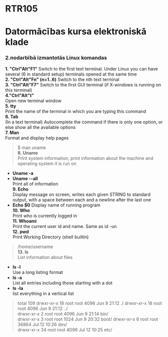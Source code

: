 # RTR105  
# Datormācības kursa elektroniskā klade  
### 2.nodarbībā izmantotās Linux komandas


**1. "Ctrl"Alt"F1"**
Switch to the first text terminal. Under Linux you can have several (6 in standard setup) terminals opened at the same time  
**2. "Ctrl"Alt"Fn" (n=1..6)**
Switch to the nth text terminal  
**3. "Ctrl"Alt"F7"**
 Switch to the first GUI terminal (if X-windows is running on this terminal)  
**4."Ctrl"Alt"t"**  
Open new terminal window  
**5. tty**  
Print the name of the terminal in which you are typing this command  
**6. Tab**  
(In a text terminal) Autocomplete the command  if there is only one option, or else show all the available options   
**7. Man**  
 Format and display help pages
 > $ man uname  
**8. Uname**  
Print system information, print information about the machine and operating system it is run on
* **Uname -a** 
* **Uname --all**  
Print all of information  
**9. Echo**   
Display message on screen, writes each given STRING to standard output, with a space between each and a newline after the last one
* **Echo $0**
Display name of running program  
**10. Who**   
Print who is currently logged in  
**11. Whoami**  
Print the current user id and name. Same as id -un  
**12. pwd**  
Print Working Directory (shell builtin)
> /home/username  
**13. ls**  
List information about files
* **ls -l**          
 Use a long listing format    
* **ls -a**          
  List all entries including those starting with a dot  
* **ls -la**          
  list everything in a vertical list  
 > total 109
drwxr-xr-x 18 root root 4096 Jun 9 21:12 ./ 
drwxr-xr-x 18 root root 4096 Jun 9 21:12 ../  
drwxr-xr-x 2 root root 4096 Jun 9 21:14 bin/  
drwxr-xr-x 3 root root 1024 Jun 9 20:32 boot/ 
drwxr-xr-x 6 root root 36864 Jul 12 10:26 dev/  
drwxr-xr-x 34 root root 4096 Jul 12 10:25 etc/  
 
  






